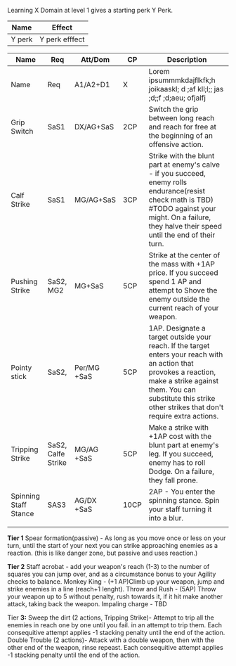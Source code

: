 
Learning X Domain at level 1 gives a starting perk Y Perk.

| **Name** | **Effect**     |
| -------- | -------------- |
| Y perk   | Y perk efffect |

| **Name**              | **Req**            | Att/Dom     | **CP** | **Description**                                                                                                                                                                                                                 |
| --------------------- | ------------------ | ----------- | ------ | ------------------------------------------------------------------------------------------------------------------------------------------------------------------------------------------------------------------------------- |
| Name                  | Req                | A1/A2+D1    | X      | Lorem ipsummmkdajflkfk;h joikaaskl; d ;af kll;l;;  jas ;d;;f ;d;aeu; ofjalfj                                                                                                                                                    |
| Grip Switch           | SaS1               | DX/AG+SaS   | 2CP    | Switch the grip between long reach and reach for free at the beginning of an offensive action.                                                                                                                                  |
| Calf Strike           | SaS1               | MG/AG+SaS   | 3CP    | Strike with the blunt part at enemy's calve - if you succeed, enemy rolls endurance(resist check math is TBD) #TODO against your might. On a failure, they halve their speed until the end of their turn.                       |
| Pushing Strike        | SaS2, MG2          | MG+SaS      | 5CP    | Strike at the center of the mass with +1AP price. If you succeed spend 1 AP and attempt to Shove the enemy outside the current reach of your weapon.                                                                            |
| Pointy stick          | SaS2,              | Per/MG +SaS | 5CP    | 1AP. Designate a target outside your reach. If the target enters your reach with an action that provokes a reaction, make a strike against them. You can substitute this strike other strikes that don't require extra actions. |
| Tripping Strike       | SaS2, Calfe Strike | MG/AG +SaS  | 5CP    | Make a strike with +1AP cost with the blunt part at enemy's leg. If you succeed, enemy has to roll Dodge. On a failure, they fall prone.                                                                                        |
| Spinning Staff Stance | SAS3               | AG/DX +SaS  | 10CP   | 2AP - You enter the spinning stance. Spin your staff turning it into a blur.                                                                                                                                                    |
|                       |                    |             |        |                                                                                                                                                                                                                                 |


**Tier 1** 
Spear formation(passive) - As long as you move once or less on your turn, until the start of your next you can strike approaching enemies as a reaction. (this is like danger zone, but passive and uses reaction.) 

**Tier 2** 
Staff acrobat - add your weapon's reach (1-3) to the number of squares you can jump over, and as a circumstance bonus to your Agility checks to balance. 
Monkey King - (+1 AP)Climb up your weapon, jump and strike enemies in a line (reach+1 lenght). 
Throw and Rush - (5AP) Throw your weapon up to 5 without penalty, rush towards it, if it hit make another attack, taking back the weapon. 
Impaling charge - TBD

Tier **3:** 
Sweep the dirt (2 actions, Tripping Strike)- Attempt to trip all the enemies in reach one by one until you fail. in an attempt to trip them. Each consequitive attempt applies -1 stacking penalty until the end of the action. Double Trouble (2 actions)- Attack with a double weapon, then with the other end of the weapon, rinse repeast. Each consequitive attempt applies -1 stacking penalty until the end of the action.
